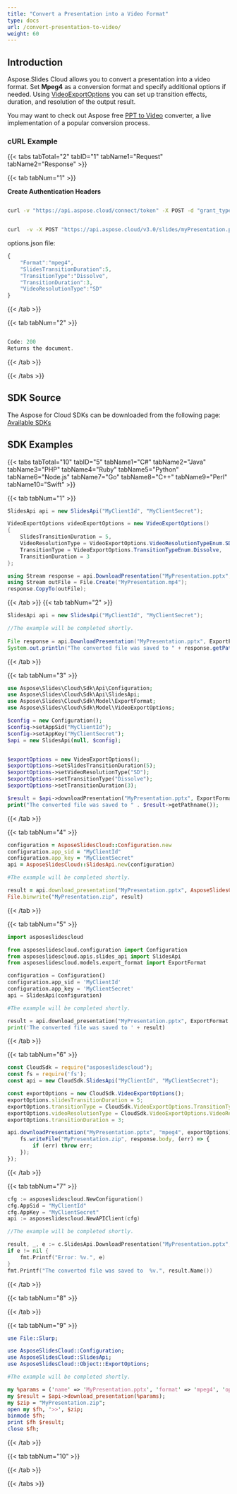 ```yaml
---
title: "Convert a Presentation into a Video Format"
type: docs
url: /convert-presentation-to-video/
weight: 60
---
```


## **Introduction**
Aspose.Slides Cloud allows you to convert a presentation into a video format. Set **Mpeg4** as a conversion format and specify additional options if needed. Using [VideoExportOptions](/slides/conversion-options/#mpeg4-options) you can set up transition effects, duration, and resolution of the output result.

You may want to check out Aspose free <a href="https://products.aspose.app/slides/video" target="_blank">PPT to Video</a> converter, a live implementation of a popular conversion process.

### **cURL Example**
{{< tabs tabTotal="2" tabID="1" tabName1="Request" tabName2="Response" >}}

{{< tab tabNum="1" >}}

**Create Authentication Headers**

```sh

curl -v "https://api.aspose.cloud/connect/token" -X POST -d "grant_type=client_credentials&client_id=MyClientId&client_secret=MyClientSecret" -H "Content-Type: application/x-www-form-urlencoded" -H "Accept: application/json"

```

```sh

curl  -v -X POST "https://api.aspose.cloud/v3.0/slides/myPresentation.pptx/mpeg4" -d @"options.json" -H "Content-Type: text/json" -H "Authorization: Bearer [Access Token]

```
options.json file:
```javascript
{
	"Format":"mpeg4",
	"SlidesTransitionDuration":5,
	"TransitionType":"Dissolve",
	"TransitionDuration":3,
	"VideoResolutionType":"SD"
}
```
{{< /tab >}}

{{< tab tabNum="2" >}}

```java

Code: 200
Returns the document.

```

{{< /tab >}}

{{< /tabs >}}

## **SDK Source**
The Aspose for Cloud SDKs can be downloaded from the following page: [Available SDKs](/slides/available-sdks/)
## **SDK Examples**
{{< tabs tabTotal="10" tabID="5" tabName1="C#" tabName2="Java" tabName3="PHP" tabName4="Ruby" tabName5="Python" tabName6="Node.js" tabName7="Go" tabName8="C++" tabName9="Perl" tabName10="Swift" >}}

{{< tab tabNum="1" >}}

```csharp
SlidesApi api = new SlidesApi("MyClientId", "MyClientSecret");

VideoExportOptions videoExportOptions = new VideoExportOptions()
{
    SlidesTransitionDuration = 5,
    VideoResolutionType = VideoExportOptions.VideoResolutionTypeEnum.SD,
    TransitionType = VideoExportOptions.TransitionTypeEnum.Dissolve,
    TransitionDuration = 3
};

using Stream response = api.DownloadPresentation("MyPresentation.pptx", ExportFormat.Mpeg4, videoExportOptions);
using Stream outFile = File.Create("MyPresentation.mp4");
response.CopyTo(outFile);
```
{{< /tab >}}
{{< tab tabNum="2" >}}

```java
SlidesApi api = new SlidesApi("MyClientId", "MyClientSecret");

//The example will be completed shortly.
            
File response = api.DownloadPresentation("MyPresentation.pptx", ExportFormat.Mpeg4, exportOptions, null, null, null, null);
System.out.println("The converted file was saved to " + response.getPath());
```

{{< /tab >}}

{{< tab tabNum="3" >}}

```php
use Aspose\Slides\Cloud\Sdk\Api\Configuration;
use Aspose\Slides\Cloud\Sdk\Api\SlidesApi;
use Aspose\Slides\Cloud\Sdk\Model\ExportFormat;
use Aspose\Slides\Cloud\Sdk\Model\VideoExportOptions;

$config = new Configuration();
$config->setAppSid("MyClientId");
$config->setAppKey("MyClientSecret");
$api = new SlidesApi(null, $config);


$exportOptions = new VideoExportOptions();
$exportOptions->setSlidesTransitionDuration(5);
$exportOptions->setVideoResolutionType("SD");
$exportOptions->setTransitionType("Dissolve");
$exportOptions->setTransitionDuration(3);

$result = $api->downloadPresentation("MyPresentation.pptx", ExportFormat::MPEG4, $exportOptions);
print("The converted file was saved to " . $result->getPathname());
```

{{< /tab >}}

{{< tab tabNum="4" >}}

```ruby
configuration = AsposeSlidesCloud::Configuration.new
configuration.app_sid = "MyClientId"
configuration.app_key = "MyClientSecret"
api = AsposeSlidesCloud::SlidesApi.new(configuration)

#The example will be completed shortly.

result = api.download_presentation("MyPresentation.pptx", AsposeSlidesCloud::ExportFormat::MPEG4, export_options)
File.binwrite("MyPresentation.zip", result)
```

{{< /tab >}}

{{< tab tabNum="5" >}}

```python
import asposeslidescloud

from asposeslidescloud.configuration import Configuration
from asposeslidescloud.apis.slides_api import SlidesApi
from asposeslidescloud.models.export_format import ExportFormat

configuration = Configuration()
configuration.app_sid = 'MyClientId'
configuration.app_key = 'MyClientSecret'
api = SlidesApi(configuration)

#The example will be completed shortly.

result = api.download_presentation("MyPresentation.pptx", ExportFormat.MPEG4, export_options)
print('The converted file was saved to ' + result)
```

{{< /tab >}}

{{< tab tabNum="6" >}}

```javascript
const CloudSdk = require("asposeslidescloud");
const fs = require('fs');
const api = new CloudSdk.SlidesApi("MyClientId", "MyClientSecret");

const exportOptions = new CloudSdk.VideoExportOptions();
exportOptions.slidesTransitionDuration = 5;
exportOptions.transitionType = CloudSdk.VideoExportOptions.TransitionTypeEnum.Dissolve;
exportOptions.videoResolutionType = CloudSdk.VideoExportOptions.VideoResolutionTypeEnum.SD;
exportOptions.transitionDuration = 3;

api.downloadPresentation("MyPresentation.pptx", "mpeg4", exportOptions).then(response => {
    fs.writeFile("MyPresentation.zip", response.body, (err) => {
        if (err) throw err;
    });
});
```

{{< /tab >}}

{{< tab tabNum="7" >}}

```go
cfg := asposeslidescloud.NewConfiguration()
cfg.AppSid = "MyClientId"
cfg.AppKey = "MyClientSecret"
api := asposeslidescloud.NewAPIClient(cfg)

//The example will be completed shortly.

result, _, e := c.SlidesApi.DownloadPresentation("MyPresentation.pptx", "mpeg4", exportOptions, null, null, null, null)
if e != nil {
    fmt.Printf("Error: %v.", e)
}
fmt.Printf("The converted file was saved to  %v.", result.Name())
```

{{< /tab >}}

{{< tab tabNum="8" >}}

{{< /tab >}}

{{< tab tabNum="9" >}}

```perl
use File::Slurp;

use AsposeSlidesCloud::Configuration;
use AsposeSlidesCloud::SlidesApi;
use AsposeSlidesCloud::Object::ExportOptions;

#The example will be completed shortly.

my %params = ('name' => 'MyPresentation.pptx', 'format' => 'mpeg4', 'options' => $exportoptions);
my $result = $api->download_presentation(%params);
my $zip = "MyPresentation.zip";
open my $fh, '>>', $zip;
binmode $fh;
print $fh $result;
close $fh;
```

{{< /tab >}}

{{< tab tabNum="10" >}}

{{< /tab >}}

{{< /tabs >}}